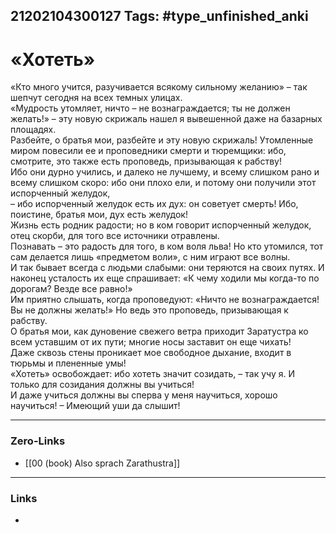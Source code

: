21202104300127
Tags: #type_unfinished_anki 
---
# «Хотеть»

«Кто много учится, разучивается всякому сильному желанию» – так шепчут сегодня на всех темных улицах. <br>«Мудрость утомляет, ничто – не вознаграждается; ты не должен желать!» – эту новую скрижаль нашел я вывешенной даже на базарных площадях. <br>Разбейте, о братья мои, разбейте и эту новую скрижаль! Утомленные миром повесили ее и проповедники смерти и тюремщики: ибо, смотрите, это также есть проповедь, призывающая к рабству! <br>Ибо они дурно учились, и далеко не лучшему, и всему слишком рано и всему слишком скоро: ибо они плохо ели, и потому они получили этот испорченный желудок, <br>– ибо испорченный желудок есть их дух: он советует смерть! Ибо, поистине, братья мои, дух есть желудок! <br>Жизнь есть родник радости; но в ком говорит испорченный желудок, отец скорби, для того все источники отравлены. <br>Познавать – это радость для того, в ком воля льва! Но кто утомился, тот сам делается лишь «предметом воли», с ним играют все волны. <br>И так бывает всегда с людьми слабыми: они теряются на своих путях. И наконец усталость их еще спрашивает: «К чему ходили мы когда-то по дорогам? Везде все равно!» <br>Им приятно слышать, когда проповедуют: «Ничто не вознаграждается! Вы не должны желать!» Но ведь это проповедь, призывающая к рабству. <br>О братья мои, как дуновение свежего ветра приходит Заратустра ко всем уставшим от их пути; многие носы заставит он еще чихать! <br>Даже сквозь стены проникает мое свободное дыхание, входит в тюрьмы и плененные умы! <br>«Хотеть» освобождает: ибо хотеть значит созидать, – так учу я. И только для созидания должны вы учиться! <br>И даже учиться должны вы сперва у меня научиться, хорошо научиться! – Имеющий уши да слышит!

---
### Zero-Links
- [[00 (book) Also sprach Zarathustra]]
---
### Links
-